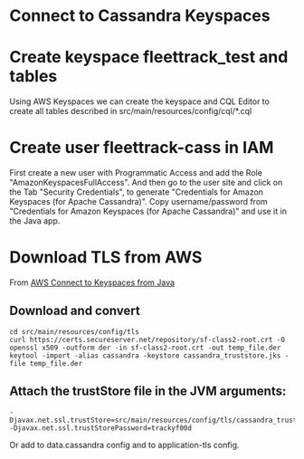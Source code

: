 # Connect to Cassandra Keyspaces

# Create keyspace fleettrack_test and tables

Using AWS Keyspaces we can create the keyspace and CQL Editor to create all tables described in src/main/resources/config/cql/*.cql

# Create user fleettrack-cass in IAM

First create a new user with Programmatic Access and add the Role "AmazonKeyspacesFullAccess". And then go to the user site and click on the Tab "Security Credentials", to generate "Credentials for Amazon Keyspaces (for Apache Cassandra)". 
Copy username/password from "Credentials for Amazon Keyspaces (for Apache Cassandra)" and use it in the Java app.

# Download TLS from AWS
From [AWS Connect to Keyspaces from Java](https://docs.aws.amazon.com/keyspaces/latest/devguide/using_java_driver.html)

## Download and convert
```
cd src/main/resources/config/tls
curl https://certs.secureserver.net/repository/sf-class2-root.crt -O
openssl x509 -outform der -in sf-class2-root.crt -out temp_file.der
keytool -import -alias cassandra -keystore cassandra_truststore.jks -file temp_file.der
```

## Attach the trustStore file in the JVM arguments:
```
-Djavax.net.ssl.trustStore=src/main/resources/config/tls/cassandra_truststore.jks
-Djavax.net.ssl.trustStorePassword=trackyf00d
```
Or add to data.cassandra config and to application-tls config.

